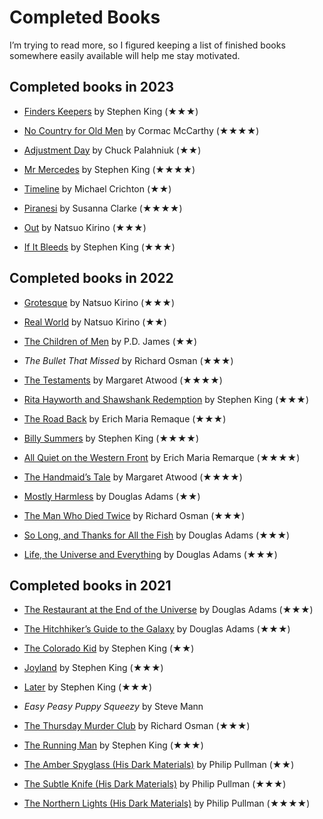 <!---
  # This file is distributed under the Creative Commons Attribution 4.0
  # International License. To view a copy of this license, please visit
  # <http://creativecommons.org/licenses/by/4.0/>.

  collections:
    - 'notes'
    - 'reading'
  twigTemplate: .templates/base-note.html.twig
--->

Completed Books
===============

I’m trying to read more, so I figured keeping a list of finished books
somewhere easily available will help me stay motivated.


## Completed books in 2023

- [Finders Keepers][] by Stephen King (★★★)
- [No Country for Old Men][] by Cormac McCarthy (★★★★)
- [Adjustment Day][] by Chuck Palahniuk (★★)
- [Mr Mercedes][] by Stephen King (★★★★)
- [Timeline][] by Michael Crichton (★★)
- [Piranesi][] by Susanna Clarke (★★★★)
- [Out][] by Natsuo Kirino (★★★)
- [If It Bleeds][] by Stephen King (★★★)

  [Finders Keepers]: <https://en.wikipedia.org/wiki/Finders_Keepers_(King_novel)>
  [No Country for Old Men]: <https://en.wikipedia.org/wiki/No_Country_for_Old_Men_(novel)>
  [Adjustment Day]: <https://en.wikipedia.org/wiki/Adjustment_Day>
  [Mr Mercedes]: <https://en.wikipedia.org/wiki/Mr._Mercedes>
  [Timeline]: <https://en.wikipedia.org/wiki/Timeline_(novel)>
  [Piranesi]: <https://en.wikipedia.org/wiki/Piranesi_(novel)>
  [Out]: <https://en.wikipedia.org/wiki/Out_(novel)>
  [If It Bleeds]: <https://en.wikipedia.org/wiki/If_It_Bleeds>


## Completed books in 2022

- [Grotesque][] by Natsuo Kirino (★★★)
- [Real World][] by Natsuo Kirino (★★)
- [The Children of Men][] by P.D. James (★★)
- *The Bullet That Missed* by Richard Osman (★★★)
- [The Testaments][] by Margaret Atwood (★★★★)
- [Rita Hayworth and Shawshank Redemption][] by Stephen King (★★★)
- [The Road Back][] by Erich Maria Remaque (★★★)
- [Billy Summers][] by Stephen King (★★★★)
- [All Quiet on the Western Front][] by Erich Maria Remarque (★★★★)
- [The Handmaid’s Tale][] by Margaret Atwood (★★★★)
- [Mostly Harmless][] by Douglas Adams (★★)
- [The Man Who Died Twice][] by Richard Osman (★★★)
- [So Long, and Thanks for All the Fish][] by Douglas Adams (★★★)
- [Life, the Universe and Everything][] by Douglas Adams (★★★)

  [Grotesque]: <https://en.wikipedia.org/wiki/Grotesque_(novel)>
  [Real World]: <https://en.wikipedia.org/wiki/Real_World_(novel)>
  [The Children of Men]: <https://en.wikipedia.org/wiki/The_Children_of_Men>
  [The Testaments]: <https://en.wikipedia.org/wiki/The_Testaments>
  [Rita Hayworth and Shawshank Redemption]: <https://en.wikipedia.org/wiki/Rita_Hayworth_and_Shawshank_Redemption>
  [The Road Back]: <https://en.wikipedia.org/wiki/The_Road_Back>
  [Billy Summers]: <https://en.wikipedia.org/wiki/Billy_Summers>
  [All Quiet on the Western Front]: <https://en.wikipedia.org/wiki/All_Quiet_on_the_Western_Front>
  [The Handmaid’s Tale]: <https://en.wikipedia.org/wiki/The_Handmaid's_Tale>
  [Mostly Harmless]: <https://en.wikipedia.org/wiki/Mostly_Harmless>
  [The Man Who Died Twice]: <https://en.wikipedia.org/wiki/The_Man_Who_Died_Twice_(novel)>
  [So Long, and Thanks for All the Fish]: <https://en.wikipedia.org/wiki/So_Long,_and_Thanks_for_All_the_Fish>
  [Life, the Universe and Everything]: <https://en.wikipedia.org/wiki/Life,_the_Universe_and_Everything>


## Completed books in 2021

- [The Restaurant at the End of the Universe][] by Douglas Adams (★★★)
- [The Hitchhiker’s Guide to the Galaxy][] by Douglas Adams (★★★)
- [The Colorado Kid][] by Stephen King (★★)
- [Joyland][] by Stephen King (★★★)
- [Later][] by Stephen King (★★★)
- *Easy Peasy Puppy Squeezy* by Steve Mann
- [The Thursday Murder Club][] by Richard Osman (★★★)
- [The Running Man][] by Stephen King (★★★)
- [The Amber Spyglass (His Dark Materials)][] by Philip Pullman (★★)
- [The Subtle Knife (His Dark Materials)][] by Philip Pullman (★★★)
- [The Northern Lights (His Dark Materials)][] by Philip Pullman (★★★★)

  [The Restaurant at the End of the Universe]: <https://en.wikipedia.org/wiki/The_Restaurant_at_the_End_of_the_Universe>
  [The Hitchhiker’s Guide to the Galaxy]: <https://en.wikipedia.org/wiki/The_Hitchhiker%27s_Guide_to_the_Galaxy_(novel)>
  [The Colorado Kid]: <https://en.wikipedia.org/wiki/The_Colorado_Kid>
  [Joyland]: <https://en.wikipedia.org/wiki/Joyland_(King_novel)>
  [Later]: <https://en.wikipedia.org/wiki/Later_(novel)>
  [The Thursday Murder Club]: <https://en.wikipedia.org/wiki/The_Thursday_Murder_Club>
  [The Running Man]: <https://en.wikipedia.org/wiki/The_Running_Man_(novel)>
  [The Amber Spyglass (His Dark Materials)]: <https://en.wikipedia.org/wiki/The_Amber_Spyglass>
  [The Subtle Knife (His Dark Materials)]: <https://en.wikipedia.org/wiki/The_Subtle_Knife>
  [The Northern Lights (His Dark Materials)]: <https://en.wikipedia.org/wiki/Northern_Lights_(Pullman_novel)>
